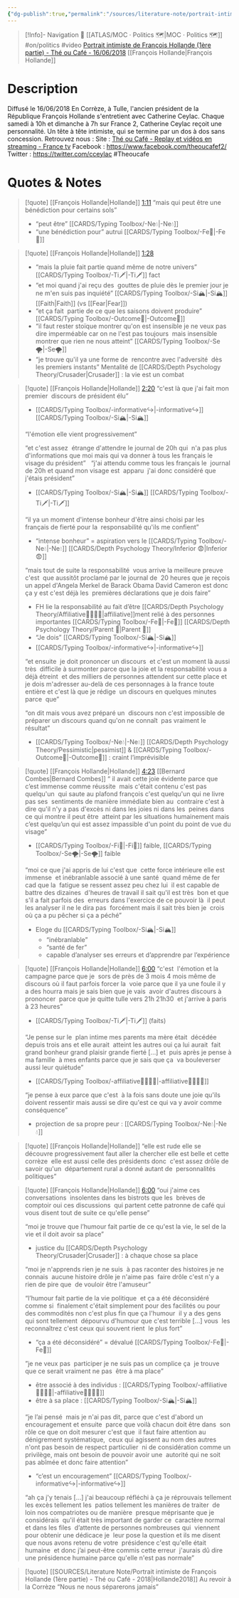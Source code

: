 ```yaml
---
{"dg-publish":true,"permalink":"/sources/literature-note/portrait-intimiste-de-francois-hollande-1ere-partie-the-ou-cafe-2018/","noteIcon":"","created":"2023-04-20T14:35:21.066+02:00","updated":"2023-04-20T18:53:23.392+02:00"}
---
```


> [!Info]- Navigation 💠
> [[ATLAS/MOC · Politics 🗺️\|MOC · Politics 🗺️]]  #on/politics #video 
> [Portrait intimiste de François Hollande (1ère partie) - Thé ou Café - 16/06/2018](https://www.youtube.com/watch?v=IYwLTmBnwKk) 
[[François Hollande\|François Hollande]]
# Description
Diffusé le 16/06/2018 En Corrèze, à Tulle, l'ancien président de la République François Hollande s'entretient avec Catherine Ceylac. Chaque samedi à 10h et dimanche à 7h sur France 2, Catherine Ceylac reçoit une personnalité. Un tête à tête intimiste, qui se termine par un dos à dos sans concession. Retrouvez nous : 
Site : [Thé ou Café - Replay et vidéos en streaming - France tv](https://www.france.tv/france-2/the-ou-cafe/)
Facebook : https://www.facebook.com/theoucafef2/ 
Twitter : https://twitter.com/cceylac #Theoucafe

# Quotes & Notes

> [!quote] [[François Hollande\|Hollande]] [1:11](https://youtu.be/IYwLTmBnwKk?t=71) 
> “mais qui peut être une bénédiction pour certains sols” 
> - “peut être” [[CARDS/Typing Toolbox/-Ne💧\|-Ne💧]]  
> - “une bénédiction pour” autrui [[CARDS/Typing Toolbox/-Fe💉\|-Fe💉]] 

> [!quote] [[François Hollande\|Hollande]]  [1:28](https://youtu.be/IYwLTmBnwKk?t=88) 
> - “mais la pluie fait partie quand même de notre univers” [[CARDS/Typing Toolbox/-Ti🗡️\|-Ti🗡️]] fact 
> - “et moi quand j'ai reçu des  gouttes de pluie dès le premier jour je  ne m'en suis pas inquiété” [[CARDS/Typing Toolbox/-Si🏔️\|-Si🏔️]] [[Faith\|Faith]] (vs [[Fear\|Fear]])
> - “et ça fait  partie de ce que les saisons doivent produire” [[CARDS/Typing Toolbox/-Outcome🎯\|-Outcome🎯]]   
> - “il faut rester stoïque montrer qu'on est insensible je ne veux pas dire imperméable car on ne l'est pas toujours  mais insensible montrer que rien ne nous atteint” [[CARDS/Typing Toolbox/-Se🌪️\|-Se🌪️]] 
> - “je trouve qu'il ya une forme de  rencontre avec l'adversité  dès les premiers instants” Mentalité de [[CARDS/Depth Psychology Theory/Crusader\|Crusader]] : la vie est un combat 

> [!quote] [[François Hollande\|Hollande]] [2:20](https://www.youtube.com/watch?v=IYwLTmBnwKk&t=140s) 
> “c'est là que j'ai fait mon premier  discours de président élu” 
> - [[CARDS/Typing Toolbox/-informative↪️\|-informative↪️]] [[CARDS/Typing Toolbox/-Si🏔️\|-Si🏔️]] 
> 
> “l'émotion elle vient progressivement” 
> 
>  “et c'est assez  étrange d'attendre le journal de 20h qui  n'a pas plus d'informations que moi mais qui va donner à tous les français le  visage du président” 
>   
>  “j'ai attendu comme tous les français le  journal de 20h et quand mon visage est  apparu  j'ai donc considéré que j'étais président” 
>  - [[CARDS/Typing Toolbox/-Si🏔️\|-Si🏔️]] [[CARDS/Typing Toolbox/-Ti🗡️\|-Ti🗡️]] 
>  
>  “il ya un moment d'intense bonheur d'être ainsi choisi par les  français de fierté pour la  responsabilité qu'ils me confient” 
>  - “intense bonheur” = aspiration vers le [[CARDS/Typing Toolbox/-Ne💧\|-Ne💧]] [[CARDS/Depth Psychology Theory/Inferior 😨\|Inferior 😨]]  
>  
>  “mais tout de suite la responsabilité  vous arrive la meilleure preuve c'est  que aussitôt proclamé par le journal de  20 heures que je reçois un appel d'Angela Merkel de Barack Obama David Cameron est donc ça y est c'est déjà les  premières déclarations que je dois faire” 
>  - FH lie la responsabilité au fait d’être [[CARDS/Depth Psychology Theory/Affiliative👨‍👩‍👧‍👦\|affiliative]]ment relié à des personnes importantes  [[CARDS/Typing Toolbox/-Fe💉\|-Fe💉]]  [[CARDS/Depth Psychology Theory/Parent 🤨\|Parent 🤨]]
>  - “Je dois” [[CARDS/Typing Toolbox/-Si🏔️\|-Si🏔️]] 
>  - [[CARDS/Typing Toolbox/-informative↪️\|-informative↪️]] 
>  
>  “et ensuite  je doit prononcer un discours  et c'est un moment là aussi très  difficile à surmonter parce que la joie et la responsabilité vous a déjà étreint  et des milliers de personnes attendent sur cette place et je dois m'adresser au-delà de ces personnages à la france toute entière et c'est là que je rédige  un discours en quelques minutes parce  que” 
>  
>  “on dit mais vous avez préparé un  discours non c'est impossible de  préparer un discours quand qu'on ne connaît  pas vraiment le résultat” 
>  - [[CARDS/Typing Toolbox/-Ne💧\|-Ne💧]] [[CARDS/Depth Psychology Theory/Pessimistic\|pessimist]] & [[CARDS/Typing Toolbox/-Outcome🎯\|-Outcome🎯]] : craint l’imprévisible 

> [!quote] [[François Hollande\|Hollande]]  [4:23](https://youtu.be/IYwLTmBnwKk?t=263) [[Bernard Combes\|Bernard Combes]]
>  “ il avait cette joie évidente  parce que c’est immense comme réussite  mais c'était contenu c'est pas quelqu'un  qui saute au plafond françois c'est quelqu'un qui ne livre pas ses  sentiments de manière immédiate bien au  contraire c'est à dire qu'il n'y a pas d'excès ni dans les joies ni dans les  peines dans ce qui montre il peut être  atteint par les situations humainement mais c’est quelqu’un qui est assez impassible d'un point du point de vue du visage”  
>  - [[CARDS/Typing Toolbox/-Fi🔱\|-Fi🔱]] faible, [[CARDS/Typing Toolbox/-Se🌪️\|-Se🌪️]] faible 
>  
>   “moi ce que j'ai appris de lui c'est que  cette force intérieure elle est immense  et inébranlable associé à une santé  quand même de fer cad que la  fatigue se ressent assez peu chez lui  il est capable de battre des dizaines  d'heures de travail il sait qu'il est très  bon et que s'il a fait parfois des  erreurs dans l'exercice de ce pouvoir là  il peut les analyser il ne le dira pas  forcément mais il sait très bien je  crois où ça a pu pêcher si ça a péché” 
>   - Eloge du [[CARDS/Typing Toolbox/-Si🏔️\|-Si🏔️]] 
> 	  - “inébranlable” 
> 	  - “santé de fer” 
> 	  - capable d’analyser ses erreurs et d’apprendre par l’expérience 

> [!quote] [[François Hollande\|Hollande]] [6:00](https://youtu.be/IYwLTmBnwKk?t=361) 
> “c'est  l'émotion et la campagne parce que je  sors de près de 3 mois 4 mois même de  discours où il faut parfois forcer la  voie parce que il ya une foule il y a des hourra mais je sais bien que je vais  avoir d'autres discours à prononcer  parce que je quitte tulle vers 21h 21h30  et j'arrive à paris à 23 heures” 
> - [[CARDS/Typing Toolbox/-Ti🗡️\|-Ti🗡️]] (faits)
> 
> “Je pense sur le  plan intime mes parents ma mère était  décédée depuis trois ans et elle aurait  atteint les autres oui ça lui aurait  fait grand bonheur grand plaisir grande fierté […] et  puis après je pense à ma famille  à mes enfants parce que je sais que ça  va bouleverser aussi leur quiétude”  
> - [[CARDS/Typing Toolbox/-affiliative👨‍👩‍👧‍👦\|-affiliative👨‍👩‍👧‍👦]] 
> 
> “je pense à eux parce que c'est  à la fois sans doute une joie qu'ils doivent ressentir mais aussi se dire qu'est ce qui va y avoir comme conséquence” 
> - projection de sa propre peur : [[CARDS/Typing Toolbox/-Ne💧\|-Ne💧]] 
> 

> [!quote] [[François Hollande\|Hollande]] 
> “elle est rude elle se découvre progressivement faut aller la chercher elle est belle et cette corrèze  elle est aussi celle des présidents donc  c'est assez drôle de savoir qu'un  département rural a donné autant de  personnalités politiques”

> [!quote] [[François Hollande\|Hollande]] [6:00](https://youtu.be/IYwLTmBnwKk?t=361) 
> “oui j'aime ces conversations  insolentes dans les bistrots que les  brèves de comptoir oui ces discussions  qui partent cette patronne de café qui  vous disent tout de suite ce qu'elle pense” 
> 
> “moi je trouve que l’humour fait partie de ce qu'est la vie, le sel de la  vie et il doit avoir sa place” 
> - justice du [[CARDS/Depth Psychology Theory/Crusader\|Crusader]] : à chaque chose sa place
> 
> “moi je n'apprends rien je ne suis  à pas raconter des histoires je ne connais  aucune histoire drôle je n'aime pas  faire drôle c'est n'y a rien de pire que  de vouloir être l'amuseur”
> 
> “l’humour fait partie de la vie politique  et ça a été déconsidéré comme si  finalement c'était simplement pour des facilités ou pour des commodités non c'est plus fin que ça l'humour  il y a des gens qui sont tellement  dépourvu d'humour que c'est terrible […] vous  les reconnaîtrez c'est ceux qui souvent rient  le plus fort” 
> - “ça a été déconsidéré” = dévalué  [[CARDS/Typing Toolbox/-Fe💉\|-Fe💉]] 
> 
>”je ne veux pas  participer je ne suis pas un complice ça  je trouve que ce serait vraiment ne pas  être à ma place”
> - être associé à des individus :  [[CARDS/Typing Toolbox/-affiliative👨‍👩‍👧‍👦\|-affiliative👨‍👩‍👧‍👦]] 
> - être à sa place : [[CARDS/Typing Toolbox/-Si🏔️\|-Si🏔️]] 
>
>“je l’ai pensé  mais je n'ai pas dit, parce que c'est d'abord un encouragement et ensuite  parce que voilà chacun doit être dans  son rôle ce que on doit mesurer c'est que  il faut faire attention au dénigrement systématique,  ceux qui agissent au nom des autres  n'ont pas besoin de respect particulier  ni de considération comme un privilège, mais ont besoin de pouvoir avoir une  autorité qui ne soit pas abîmée et donc faire attention” 
> - “c’est un encouragement” [[CARDS/Typing Toolbox/-informative↪️\|-informative↪️]] 
>
>“ah ça j'y tenais […] j'ai beaucoup réfléchi à ça je réprouvais tellement les excès tellement les  patios tellement les manières de traiter  de loin nos compatriotes ou de manière  presque méprisante que je considérais  qu'il était très important de garder ce  caractère normal et dans les files  d’attente de personnes nombreuses qui  viennent pour obtenir une dédicace je  leur pose la question et ils me disent  que nous avons retenu de votre  présidence c'est qu'elle était humaine  et donc j’ai peut-être commis cette erreur  j'aurais dû dire une présidence humaine parce qu'elle n'est pas normale”


> [!quote] [[SOURCES/Literature Note/Portrait intimiste de François Hollande (1ère partie) - Thé ou Café - 2018\|Hollande2018]] Au revoir à la Corrèze 
> “Nous ne nous séparerons jamais”